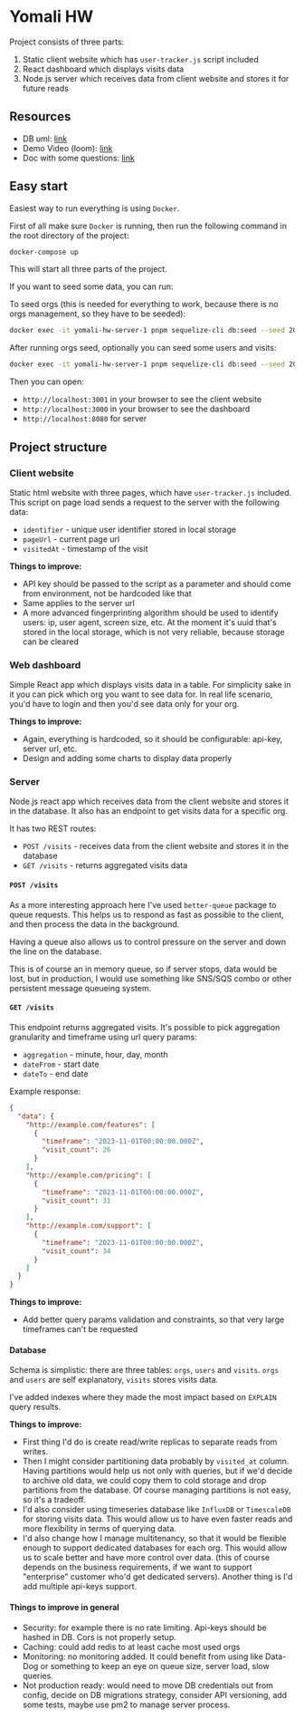 # Yomali HW

Project consists of three parts:

1. Static client website which has `user-tracker.js` script included
2. React dashboard which displays visits data
3. Node.js server which receives data from client website and stores it for future reads

## Resources

- DB uml: [link](https://drive.google.com/file/d/1P-LfEx0N00SsIkOu7P1ZAfOYYM79LDtT/view?usp=sharing)
- Demo Video (loom): [link]()
- Doc with some questions: [link](https://docs.google.com/document/d/1HS7kFKOfQi7cvEsMUp6IZIy54fGm0AUCJsGo2BXI1co/edit)

## Easy start

Easiest way to run everything is using `Docker`.

First of all make sure `Docker` is running, then run the following command in the root directory of the project:

```bash
docker-compose up
```

This will start all three parts of the project.

If you want to seed some data, you can run:

To seed orgs (this is needed for everything to work, because there is no orgs management, so they have to be seeded):

```bash
docker exec -it yomali-hw-server-1 pnpm sequelize-cli db:seed --seed 20231109153821-demo-orgs.cjs
```

After running orgs seed, optionally you can seed some users and visits:

```bash
docker exec -it yomali-hw-server-1 pnpm sequelize-cli db:seed --seed 20231110093339-demo-users-visits.cjs
```

Then you can open:
- `http://localhost:3001` in your browser to see the client website
- `http://localhost:3000` in your browser to see the dashboard
- `http://localhost:8080` for server

## Project structure

### Client website

Static html website with three pages, which have `user-tracker.js` included. This script on page load sends a request to the server with the following data:

- `identifier` - unique user identifier stored in local storage
- `pageUrl` - current page url
- `visitedAt` - timestamp of the visit

**Things to improve:**

- API key should be passed to the script as a parameter and should come from environment, not be hardcoded like that
- Same applies to the server url
- A more advanced fingerprinting algorithm should be used to identify users: ip, user agent, screen size, etc. At the moment it's uuid that's stored in the local storage, which is not very reliable, because storage can be cleared

### Web dashboard

Simple React app which displays visits data in a table. For simplicity sake in it you can pick which org you want to see data for. In real life scenario, you'd have to login and then you'd see data only for your org.

**Things to improve:**

- Again, everything is hardcoded, so it should be configurable: api-key, server url, etc.
- Design and adding some charts to display data properly

### Server

Node.js react app which receives data from the client website and stores it in the database. It also has an endpoint to get visits data for a specific org.

It has two REST routes:

- `POST /visits` - receives data from the client website and stores it in the database
- `GET /visits` - returns aggregated visits data

#### `POST /visits`

As a more interesting approach here I've used `better-queue` package to queue requests. This helps us to respond as fast as possible to the client, and then process the data in the background.

Having a queue also allows us to control pressure on the server and down the line on the database.

This is of course an in memory queue, so if server stops, data would be lost, but in production, I would use something like SNS/SQS combo or other persistent message queueing system.

#### `GET /visits`

This endpoint returns aggregated visits. It's possible to pick aggregation granularity and timeframe using url query params:

- `aggregation` - minute, hour, day, month
- `dateFrom` - start date
- `dateTo` - end date

Example response:

```json
{
  "data": {
    "http://example.com/features": [
      {
        "timeframe": "2023-11-01T00:00:00.000Z",
        "visit_count": 26
      }
    ],
    "http://example.com/pricing": [
      {
        "timeframe": "2023-11-01T00:00:00.000Z",
        "visit_count": 31
      }
    ],
    "http://example.com/support": [
      {
        "timeframe": "2023-11-01T00:00:00.000Z",
        "visit_count": 34
      }
    ]
  }
}
```

**Things to improve:**

- Add better query params validation and constraints, so that very large timeframes can't be requested

#### Database

Schema is simplistic: there are three tables: `orgs`, `users` and `visits`. `orgs` and `users` are self explanatory, `visits` stores visits data.

I've added indexes where they made the most impact based on `EXPLAIN` query results.

**Things to improve:**

- First thing I'd do is create read/write replicas to separate reads from writes.
- Then I might consider partitioning data probably by `visited_at` column. Having partitions would help us not only with queries, but if we'd decide to archive old data, we could copy them to cold storage and drop partitions from the database. Of course managing partitions is not easy, so it's a tradeoff.
- I'd also consider using timeseries database like `InfluxDB` or `TimescaleDB` for storing visits data. This would allow us to have even faster reads and more flexibility in terms of querying data.
- I'd also change how I manage multitenancy, so that it would be flexible enough to support dedicated databases for each org. This would allow us to scale better and have more control over data. (this of course depends on the business requirements, if we want to support "enterprise" customer who'd get dedicated servers). Another thing is I'd add multiple api-keys support.

#### Things to improve in general
- Security: for example there is no rate limiting. Api-keys should be hashed in DB. Cors is not properly setup.
- Caching: could add redis to at least cache most used orgs
- Monitoring: no monitoring added. It could benefit from using like Data-Dog or something to keep an eye on queue size, server load, slow queries.
- Not production ready: would need to move DB credentials out from config, decide on DB migrations strategy, consider API versioning, add some tests, maybe use pm2 to manage server process.
